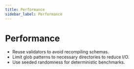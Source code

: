 ```yaml
---
title: Performance
sidebar_label: Performance
---
```


# Performance

- Reuse validators to avoid recompiling schemas.
- Limit glob patterns to necessary directories to reduce I/O.
- Use seeded randomness for deterministic benchmarks.
